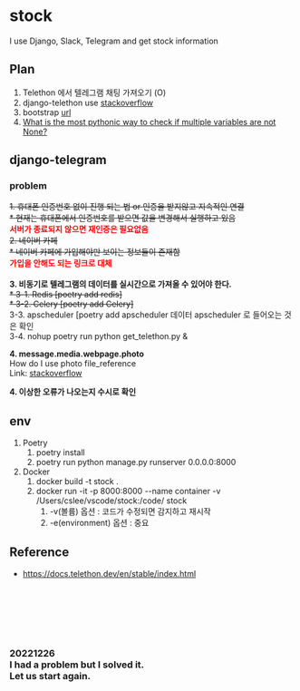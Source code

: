 # stock
I use Django, Slack, Telegram and get stock information

## Plan
1. Telethon 에서 텔레그램 채팅 가져오기 (O)
2. django-telethon use [stackoverflow](https://stackoverflow.com/questions/68976078/using-telethon-with-a-django-application)
3. bootstrap [url](https://django-bootstrap-v5.readthedocs.io/en/latest/quickstart.html)
4. [What is the most pythonic way to check if multiple variables are not None?](https://stackoverflow.com/questions/42360956/what-is-the-most-pythonic-way-to-check-if-multiple-variables-are-not-none)

## django-telegram
### problem
~~1. 휴대폰 인증번호 없이 진행 되는 법 or 인증을 받지않고 지속적인 연결~~<br>
   ~~* 현재는 휴대폰에서 인증번호를 받으면 값을 변경해서 실행하고 있음~~<br>
**<span style="color:red;">서버가 종료되지 않으면 재인증은 필요없음**<br>
~~2. 네이버 카페~~<br>
   ~~* 네이버 카페에 가입해야만 보이는 정보들이 존재함~~<br>
**<span style="color:red;">가입을 안해도 되는 링크로 대체**<br>
<br>
**3. 비동기로 텔레그램의 데이터를 실시간으로 가져올 수 있어야 한다.**
<br>~~* 3-1. Redis [poetry add redis]~~
<br>~~* 3-2. Celery [poetry add Celery]~~
<br>3-3. apscheduler [poetry add apscheduler 데이터 apscheduler 로 들어오는 것은 확인
<br>3-4. nohup poetry run python get_telethon.py &

**4. message.media.webpage.photo**
<br>How do I use photo file_reference <br>
Link: [stackoverflow](https://stackoverflow.com/questions/62391946/how-to-download-images-to-my-local-pc-using-telethon)



**4. 이상한 오류가 나오는지 수시로 확인**
## env
1. Poetry
   1. poetry install
   2. poetry run python manage.py runserver 0.0.0.0:8000
2. Docker
   1. docker build -t stock .
   2. docker run -it -p 8000:8000 --name container -v /Users/cslee/vscode/stock:/code/ stock
      1. -v(볼륨) 옵션 : 코드가 수정되면 감지하고 재시작
      2. -e(environment) 옵션 : 중요

## Reference
- https://docs.telethon.dev/en/stable/index.html

<br>
<br>
<br>
<br>
<br>
<h3>20221226<br>
I had a problem but I solved it.<br>
Let us start again.
</h3>